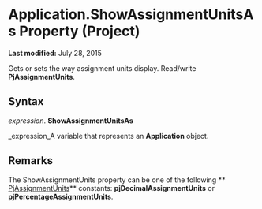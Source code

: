 
# Application.ShowAssignmentUnitsAs Property (Project)

 **Last modified:** July 28, 2015

Gets or sets the way assignment units display. Read/write  **PjAssignmentUnits**.

## Syntax

 _expression_. **ShowAssignmentUnitsAs**

 _expression_A variable that represents an  **Application** object.


## Remarks

The ShowAssignmentUnits property can be one of the following  ** [PjAssignmentUnits](12bbd0c9-e728-3055-240b-898e15e40439.md)** constants: **pjDecimalAssignmentUnits** or **pjPercentageAssignmentUnits**.

